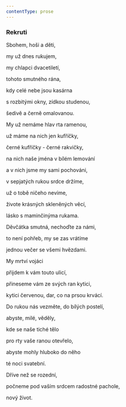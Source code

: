 ```yaml
---
contentType: prose
---
```


### Rekruti

Sbohem, hoši a děti,

my už dnes rukujem,

my chlapci dvacetiletí,

tohoto smutného rána,

kdy celé nebe jsou kasárna

s rozbitými okny, zídkou studenou,

šedivě a černě omalovanou.

My už nemáme hlav rta ramenou,

už máme na nich jen kufříčky,

černé kufříčky - černé rakvičky,

na nich naše jména v bílém lemování

a v nich jsme my sami pochováni,

v sepjatých rukou srdce držíme,

už o tobě ničeho nevíme,

živote krásných skleněných věcí,

lásko s maminčinýma rukama.

Děvčátka smutná, nechoďte za námi,

to není pohřeb, my se zas vrátíme

jednou večer se všemi hvězdami.

My mrtví vojáci

přijdem k vám touto ulicí,

přineseme vám ze svých ran kytici,

kytici červenou, dar, co na prsou krvácí.

Do rukou nás vezměte, do bílých postelí,

abyste, milé, věděly,

kde se naše tiché tělo

pro rty vaše ranou otevřelo,

abyste mohly hluboko do něho

té noci svatební.

Dříve než se rozední,

počneme pod vaším srdcem radostné pachole,

nový život.
